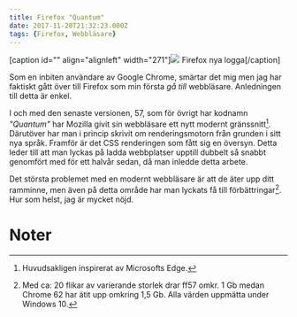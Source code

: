 ```yaml
---
title: Firefox "Quantum"
date: 2017-11-20T21:32:23.000Z
tags: {Firefox, Webbläsare}
---
```


[caption id="" align="alignleft" width="271"]![](https://www.dropbox.com/s/g8qyj3bdov8g06a/1711-03-01.jpg?dl=1) Firefox nya logga[/caption]

Som en inbiten användare av Google Chrome, smärtar det mig men jag har faktiskt gått över till Firefox som min första _gå till_ webbläsare. Anledningen till detta är enkel.

I och med den senaste versionen, 57, som för övrigt har kodnamn _"Quantum"_ har Mozilla givit sin webbläsare ett nytt modernt gränssnitt[^1]. Därutöver har man i princip skrivit om renderingsmotorn från grunden i sitt nya språk. Framför är det CSS renderingen som fått sig en översyn. Detta leder till att man lyckas på ladda webbplatser upptill dubbelt så snabbt genomfört med för ett halvår sedan, då man inledde detta arbete.

Det största problemet med en modernt webbläsare är att de äter upp ditt ramminne, men även på detta område har man lyckats få till förbättringar[^2]. Hur som helst, jag är mycket nöjd.

# Noter

[^1]: Huvudsakligen inspirerat av Microsofts Edge.
[^2]: Med ca: 20 flikar av varierande storlek drar ff57 omkr. 1 Gb medan Chrome 62 har ätit upp omkring 1,5 Gb. Alla värden uppmätta under Windows 10.
